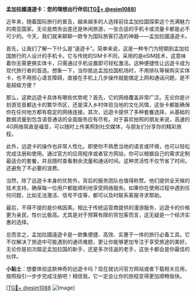 **孟加拉國遠遊卡：您的理想出行伴侣[[TG💪+ @esim1088](https://t.me/s/esim1088)]**

近年来，随着国际旅行的普及，越来越多的人选择前往孟加拉国探索这个充满魅力的南亚国家。无论是商务出差还是休闲旅游，一张合适的手机卡或流量卡都是必不可少的。今天，我们就来聊聊一款专为国际旅客打造的神器——孟加拉國遠遊卡。

首先，让我们了解一下什么是“遠遊卡”。简单来说，这是一种专门为短期到孟加拉国旅行的人设计的手机卡。它与传统的SIM卡不同，采用的是eSIM技术，这意味着你无需更换实体卡，只需通过手机设置即可轻松激活。这种便捷性让远遊卡成为现代旅行者的首选。想象一下，当你抵达孟加拉国机场时，不用排队等候购买实体卡，也不用担心语言障碍，直接在手机上几步操作就能搞定上网和通话问题，是不是超级方便？

那么，这款远遊卡具体有哪些优势呢？首先，它的网络覆盖非常广泛。无论你是计划游览首都达卡的繁华市区，还是深入乡村体验当地的文化风情，这张卡都能确保你在任何地方都有稳定的网络连接。其次，远遊卡提供了多种套餐选择，从基础的数据流量到包含语音通话的全面服务应有尽有。对于喜欢拍照的朋友来说，高速的4G网络简直是福音，可以随时上传美照到社交媒体，与朋友们分享你的精彩旅程。

此外，远遊卡的操作也非常人性化。即使你不熟悉当地的语言或环境，也可以轻松完成注册和使用。通过官方的应用程序或者官方网站，你可以根据自己的需求定制最适合的套餐，并且随时查看剩余流量和通话时间。这种灵活性不仅节省了时间，还避免了不必要的浪费。

当然，除了远遊卡本身的优势外，背后的服务团队也值得称赞。他们提供全天候的技术支持，确保每一位用户都能顺利地享受网络服务。如果你在使用过程中遇到任何问题，比如无法激活、信号不佳等，都可以及时联系客服寻求帮助。

最后，不得不提的是价格因素。相比于传统运营商提供的漫游服务，远遊卡的价格更为亲民，性价比极高。尤其是对于预算有限的背包客而言，这无疑是一个经济实惠的选择。

总而言之，孟加拉國遠遊卡是一款集便捷、高效、实惠于一体的旅行必备工具。它不仅解决了旅途中可能遇到的通讯难题，更让你能够更加专注于享受旅途的美好。无论你是初次踏足孟加拉国的新手，还是多次往返的老手，这张卡都会是你最佳的伙伴。

**小贴士**：想要体验这款神奇的远遊卡吗？现在就访问官方网站或者下载相关应用，按照指引一步步完成注册吧！相信我，它一定会让你的旅程变得更加顺畅愉快。

[[TG💪+ @esim1088](https://t.me/s/esim1088) ![Image](https://i.postimg.cc/4NQfJmqS/Snipaste-2025-05-13-00-14-12.png)]